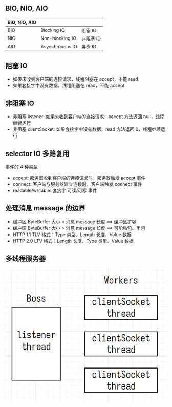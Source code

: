 ## BIO, NIO, AIO

| BIO, NIO, AIO |                 |           |
| ------------- | --------------- | --------- |
| BIO           | Blocking IO     | 阻塞 IO   |
| NIO           | Non-blocking IO | 非阻塞 IO |
| AIO           | Asynchronous IO | 异步 IO   |

## 阻塞 IO

- 如果未收到客户端的连接请求，线程阻塞在 accept，不能 read
- 如果套接字中没有数据，线程阻塞在 read，不能 accept

## 非阻塞 IO

- 非阻塞 listener: 如果未收到客户端的连接请求，accept 方法返回 null，线程继续运行
- 非阻塞 clientSocket: 如果套接字中没有数据，read 方法返回 0，线程继续运行

## selector IO 多路复用

事件的 4 种类型

- accept: 服务器收到客户端的连接请求时，服务器触发 accept 事件
- connect: 客户端与服务器建立连接时，客户端触发 connect 事件
- readable/writable: 套接字 可读/可写 事件

## 处理消息 message 的边界

- 缓冲区 ByteBuffer 大小 < 消息 message 长度 ==> 缓冲区扩容
- 缓冲区 ByteBuffer 大小 > 消息 message 长度 ==> 可能粘包、半包
- HTTP 1.1 TLV 格式：Type 类型、Length 长度、Value 数据
- HTTP 2.0 LTV 格式：Length 长度、Type 类型、Value 数据

## 多线程服务器

<img src="../../../../../../../assets/multi-thread.png" alt="multi-thread" />
